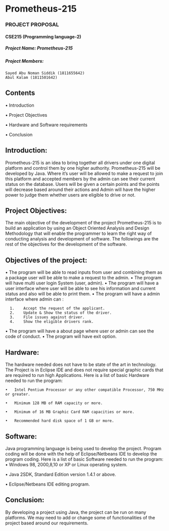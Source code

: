 # Prometheus-215
### PROJECT PROPOSAL
#### CSE215 (Programming language-2)
##### Project Name: Prometheus-215
##### Project Members:
    Sayed Abu Noman Siddik (1811655642)
    Abul Kalam (1811501642)

## Contents
•	Introduction

•	Project Objectives

•	Hardware and Software requirements

•	Conclusion

## Introduction:
Prometheus-215 is an idea to bring together all drivers under one digital platform and control them by one higher authority. Prometheus-215 will be developed by Java. Where it’s user will be allowed to make a request to join this platform and accepted members by the admin can see their current status on the database. Users will be given a certain points and the points will decrease based around their actions and Admin will have the higher power to judge them whether users are eligible to drive or not.

## Project Objectives:
The main objective of the development of the project Prometheus-215 is to build an application by using an Object Oriented Analysis and Design Methodology that will enable the programmer to learn the right way of conducting analysis and development of software. The followings are the rest of the objectives for the development of the software.


## Objectives of the project:
•	The program will be able to read inputs from user and   combining them as a package user will be able to make a request to the admin.
•	The program will have multi user login System (user, admin).
•	The program will have a user interface where user will be able to see his information and current status and also will be able to print them.
•	The program will have a admin interface where admin can :

      1.	Accept the request of the applicant.
      2.	Update & Show the status of the driver.
      3.	File issues against driver.
      4.	Show the eligible drivers rank.

•	The program will have a about page where user or admin can see the code of conduct.
•	The program will have exit option.

## Hardware:

The hardware needed does not have to be state of the art in technology. The Project is in Eclipse IDE and does not require special graphic cards that are required to run high Applications.
Here is a list of basic Hardware needed to run the program:

    •	Intel Pentium Processor or any other compatible Processor, 750 MHz or greater.

    •	Minimum 128 MB of RAM capacity or more.

    •	Minimum of 16 MB Graphic Card RAM capacities or more.

    •	Recommended hard disk space of 1 GB or more.


## Software:

Java programming language is being used to develop the project. Program coding will be done with the help of  Eclipse/Netbeans IDE to develop the program coding. 
Here is a list of basic Software needed to run the program:
  •	Windows 98, 2000,8,10 or XP or Linux operating system.

  •	Java 2SDK, Standard Edition version 1.4.1 or above.

  •	Eclipse/Netbeans IDE editing program.

## Conclusion:
By developing a project using Java, the project can be run on many platforms. We may need to add or change some of functionalities of the project based around our requirements. 




